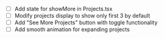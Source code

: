 - [ ] Add state for showMore in Projects.tsx
- [ ] Modify projects display to show only first 3 by default
- [ ] Add "See More Projects" button with toggle functionality
- [ ] Add smooth animation for expanding projects
